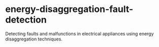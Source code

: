 # energy-disaggregation-fault-detection
Detecting faults and malfunctions in electrical appliances using energy disaggregation techniques.
